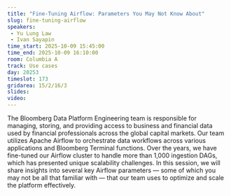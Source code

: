 ```yaml
---
title: "Fine-Tuning Airflow: Parameters You May Not Know About"
slug: fine-tuning-airflow
speakers:
 - Yu Lung Law
 - Ivan Sayapin
time_start: 2025-10-09 15:45:00
time_end: 2025-10-09 16:10:00
room: Columbia A
track: Use cases
day: 20253
timeslot: 173
gridarea: 15/2/16/3
slides:
video:
---
```


The Bloomberg Data Platform Engineering team is responsible for managing, storing, and providing access to business and financial data used by financial professionals across the global capital markets. Our team utilizes Apache Airflow to orchestrate data workflows across various applications and Bloomberg Terminal functions. Over the years, we have fine-tuned our Airflow cluster to handle more than 1,000 ingestion DAGs, which has presented unique scalability challenges. In this session, we will share insights into several key Airflow parameters — some of which you may not be all that familiar with — that our team uses to optimize and scale the platform effectively.